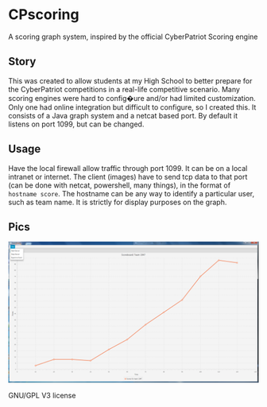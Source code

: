 # CPscoring
A scoring graph system, inspired by the official CyberPatriot Scoring engine

## Story
This was created to allow students at my High School to better prepare for the CyberPatriot competitions in a real-life competitive scenario. Many scoring engines were hard to config�ure and/or had limited customization. Only one had online integration but difficult to configure, so I created this. It consists of a Java graph system and a netcat based port. By default it listens on port 1099, but can be changed.

## Usage
Have the local firewall allow traffic through port 1099. It can be on a local intranet or internet. The client (images) have to send tcp data to that port (can be done with netcat, powershell, many things), in the format of `hostname score`. The hostname can be any way to identify a particular user, such as team name. It is strictly for display purposes on the graph.

## Pics
![Mockkup](/res/mockup.png)


GNU/GPL V3 license
